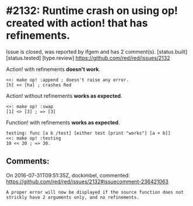 
#2132: Runtime crash on using op! created with action! that has refinements.
================================================================================
Issue is closed, was reported by ifgem and has 2 comment(s).
[status.built] [status.tested] [type.review]
<https://github.com/red/red/issues/2132>

Action! with refinements **doesn't work**.

``` red
<<: make op! :append ; doesn't raise any error.
[h] << [ha] ; crashes Red
```

Action! without refinements **works as expected**.

``` red
<>: make op! :swap
[1] <> [3] ; => [3]
```

Function! with refinements **works as expected**.

``` red
testing: func [a b /test] [either test [print "works"] [a + b]]
<<: make op! :testing
10 << 20 ; => 30.
```



Comments:
--------------------------------------------------------------------------------

On 2016-07-31T09:51:35Z, dockimbel, commented:
<https://github.com/red/red/issues/2132#issuecomment-236421063>

    A proper error will now be displayed if the source function does not strickly have 2 arguments only, and no refinements.

